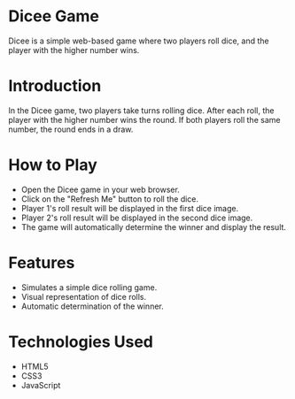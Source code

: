 # Dicee Game
Dicee is a simple web-based game where two players roll dice, and the player with the higher number wins.

# Introduction
In the Dicee game, two players take turns rolling dice. After each roll, the player with the higher number wins the round. If both players roll the same number, the round ends in a draw.

# How to Play
- Open the Dicee game in your web browser.
- Click on the "Refresh Me" button to roll the dice.
- Player 1's roll result will be displayed in the first dice image.
- Player 2's roll result will be displayed in the second dice image.
- The game will automatically determine the winner and display the result.
  
# Features
- Simulates a simple dice rolling game.
- Visual representation of dice rolls.
- Automatic determination of the winner.
  
# Technologies Used
- HTML5
- CSS3
- JavaScript
